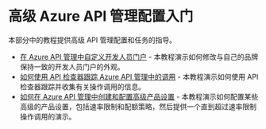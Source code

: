<properties pageTitle="高级 Azure API 管理配置入门" metaKeywords="" description="了解如何跟踪调用、配置速率限制和配额策略，以及自定义开发人员门户。" metaCanonical="" services="" documentationCenter="API Management" title="高级 Azure API 管理配置入门" authors="sdanie" solutions="" manager="" editor="" />
<tags ms.service=""
    ms.date=""
    wacn.date=""
    />

# 高级 Azure API 管理配置入门

本部分中的教程提供高级 API 管理配置和任务的指导。

-   [在 Azure API 管理中自定义开发人员门户][在 Azure API 管理中自定义开发人员门户] - 本教程演示如何修改与自己的品牌保持一致的开发人员门户的外观。
-   [如何使用 API 检查器跟踪 Azure API 管理中的调用][如何使用 API 检查器跟踪 Azure API 管理中的调用] - 本教程演示如何使用 API 检查器跟踪并收集有关操作调用的信息。
-   [如何在 Azure API 管理中创建和配置高级产品设置][如何在 Azure API 管理中创建和配置高级产品设置] - 本教程演示如何配置某些高级的产品设置，包括速率限制和配额策略，然后提供一个直到超过速率限制操作调用的演示。

  [在 Azure API 管理中自定义开发人员门户]: ../api-management-customize-portal
  [如何使用 API 检查器跟踪 Azure API 管理中的调用]: ../api-management-howto-api-inspector
  [如何在 Azure API 管理中创建和配置高级产品设置]: ../api-management-howto-product-with-rules
